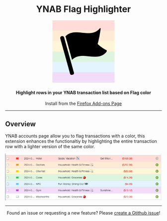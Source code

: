 <h1 align="center">YNAB Flag Highlighter</h1>

<p align="center">
  <img src="documentation/logo-512.png"
       width="200"
       height="200">
<p align="center">
<h4 align="center">Highlight rows in your YNAB transaction list based on Flag color</h4>
<p align="center">Install from the <a href="https://addons.mozilla.org/en-US/firefox/addon/ynab-flag-highlighter">Firefox Add-ons Page</a></p>

---

## Overview

YNAB accounts page allow you to flag transactions with a color, this extension enhances the functionaltiy by highlighting the entire transaction row with a lighter version of the same color.

![Screenshot of Object Manager Page](/documentation/screenshot.png)

---

<p align="center">Found an issue or requesting a new feature? Please <a href="https://github.com/MattFaz/ynab-flag-highlighter/issues/new">create a Gtithub issue</a>!</p>
